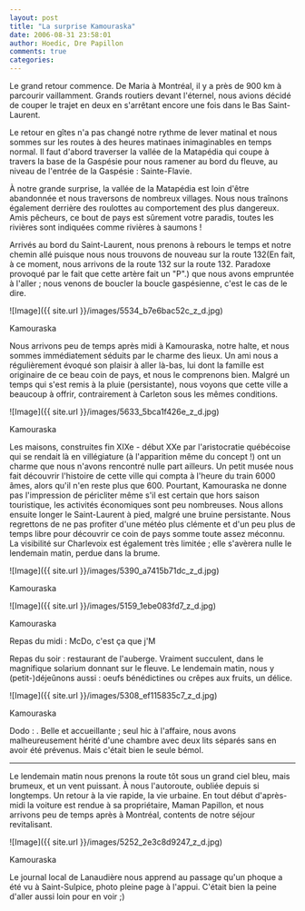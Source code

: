 ```yaml
---
layout: post
title: "La surprise Kamouraska"
date: 2006-08-31 23:58:01
author: Hoedic, Dre Papillon
comments: true
categories: 
---
```



Le grand retour commence. De Maria à Montréal, il y a près de 900 km à parcourir vaillamment. Grands routiers devant l'éternel, nous avions décidé de couper le trajet en deux en s'arrêtant encore une fois dans le Bas Saint-Laurent.

Le retour en gîtes n'a pas changé notre rythme de lever matinal et nous sommes sur les routes à des heures matinaes inimaginables en temps normal. Il faut d'abord traverser la vallée de la Matapédia qui coupe à travers la base de la Gaspésie pour nous ramener au bord du fleuve, au niveau de l'entrée de la Gaspésie : Sainte-Flavie.

À notre grande surprise, la vallée de la Matapédia est loin d'être abandonnée et nous traversons de nombreux villages. Nous nous traînons également derrière des roulottes au comportement des plus dangereux. Amis pêcheurs, ce bout de pays est sûrement votre paradis, toutes les rivières sont indiquées comme rivières à saumons !

Arrivés au bord du Saint-Laurent, nous prenons à rebours le temps et notre chemin allé puisque nous nous trouvons de nouveau sur la route 132(En fait, à ce moment, nous arrivons de la route 132 sur la route 132. Paradoxe provoqué par le fait que cette artère fait un "P".) que nous avons empruntée à l'aller ; nous venons de boucler la boucle gaspésienne, c'est le cas de le dire.


![Image]({{ site.url }}/images/5534_b7e6bac52c_z_d.jpg)
<div class="photoattrib">Kamouraska</div>



Nous arrivons peu de temps après midi à Kamouraska, notre halte, et nous sommes immédiatement séduits par le charme des lieux. Un ami nous a régulièrement évoqué son plaisir à aller là-bas, lui dont la famille est originaire de ce beau coin de pays, et nous le comprenons bien. Malgré un temps qui s'est remis à la pluie (persistante), nous voyons que cette ville a beaucoup à offrir, contrairement à Carleton sous les mêmes conditions.


![Image]({{ site.url }}/images/5633_5bca1f426e_z_d.jpg)
<div class="photoattrib">Kamouraska</div>



Les maisons, construites fin XIXe - début XXe par l'aristocratie québécoise qui se rendait là en villégiature (à l'apparition même du concept !) ont un charme que nous n'avons rencontré nulle part ailleurs. Un petit musée nous fait découvrir l'histoire de cette ville qui compta à l'heure du train 6000 âmes, alors qu'il n'en reste plus que 600. Pourtant, Kamouraska ne donne pas l'impression de péricliter même s'il est certain que hors saison touristique, les activités économiques sont peu nombreuses. Nous allons ensuite longer le Saint-Laurent à pied, malgré une bruine persistante. Nous regrettons de ne pas profiter d'une météo plus clémente et d'un peu plus de temps libre pour découvrir ce coin de pays somme toute assez méconnu.  La visibilité sur Charlevoix est également très limitée ; elle s'avèrera nulle le lendemain matin, perdue dans la brume.


![Image]({{ site.url }}/images/5390_a7415b71dc_z_d.jpg)
<div class="photoattrib">Kamouraska</div>


![Image]({{ site.url }}/images/5159_1ebe083fd7_z_d.jpg)
<div class="photoattrib">Kamouraska</div>



Repas du midi : McDo, c'est ça que j'M

Repas du soir : restaurant de l'auberge. Vraiment succulent, dans le magnifique solarium donnant sur le fleuve. Le lendemain matin, nous y (petit-)déjeûnons aussi : oeufs bénédictines ou crêpes aux fruits, un délice.


![Image]({{ site.url }}/images/5308_ef115835c7_z_d.jpg)
<div class="photoattrib">Kamouraska</div>



Dodo : . Belle et accueillante ; seul hic à l'affaire, nous avons malheureusement hérité d'une chambre avec deux lits séparés sans en avoir été prévenus. Mais c'était bien le seule bémol.


***


Le lendemain matin nous prenons la route tôt sous un grand ciel bleu, mais brumeux, et un vent puissant. À nous l'autoroute, oubliée depuis si longtemps. Un retour à la vie rapide, la vie urbaine. En tout début d'après-midi la voiture est rendue à sa propriétaire, Maman Papillon, et nous arrivons peu de temps après à Montréal, contents de notre séjour revitalisant.


![Image]({{ site.url }}/images/5252_2e3c8d9247_z_d.jpg)
<div class="photoattrib">Kamouraska</div>



Le journal local de Lanaudière nous apprend au passage qu'un phoque a été vu à Saint-Sulpice, photo pleine page à l'appui.  C'était bien la peine d'aller aussi loin pour en voir ;)